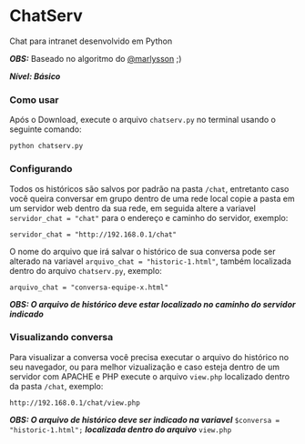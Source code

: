 # ChatServ
Chat para intranet desenvolvido em Python

***OBS:*** Baseado no algoritmo do [@marlysson](https://github.com/pythoneiros/Exercicios/blob/master/Exercicio-3/Marlysson/exercicio.py) ;)

***Nível: Básico***


### Como usar

Após o Download, execute o arquivo ```chatserv.py``` no terminal usando o seguinte comando:

    python chatserv.py


### Configurando
Todos os históricos são salvos por padrão na pasta ```/chat```, entretanto caso você queira conversar em grupo dentro de uma rede local copie a pasta em um servidor web dentro da sua rede, em seguida altere a variavel ```servidor_chat = "chat"``` para o endereço e caminho do servidor, exemplo:

    servidor_chat = "http://192.168.0.1/chat"


O nome do arquivo que irá salvar o histórico de sua conversa pode ser alterado na variavel ```arquivo_chat = "historic-1.html"```, também localizada dentro do arquivo ```chatserv.py```, exemplo:

    arquivo_chat = "conversa-equipe-x.html"


***OBS: O arquivo de histórico deve estar localizado no caminho do servidor indicado***

### Visualizando conversa
Para visualizar a conversa você precisa executar o arquivo do histórico no seu navegador, ou para melhor vizualização e caso esteja dentro de um servidor com APACHE e PHP execute o arquivo ```view.php``` localizado dentro da pasta ```/chat```, exemplo:

    http://192.168.0.1/chat/view.php


***OBS: O arquivo de histórico deve ser indicado na variavel*** ```$conversa = "historic-1.html";``` ***localizada dentro do arquivo*** ```view.php```
